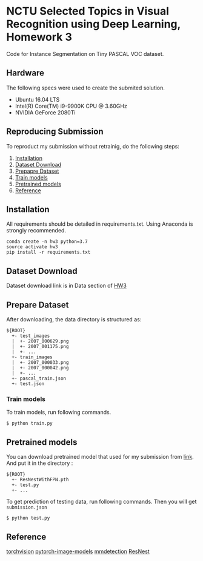 # NCTU Selected Topics in Visual Recognition using Deep Learning, Homework 3
Code for Instance Segmentation on Tiny PASCAL VOC dataset.


## Hardware
The following specs were used to create the submited solution.
- Ubuntu 16.04 LTS
- Intel(R) Core(TM) i9-9900K CPU @ 3.60GHz
- NVIDIA GeForce 2080Ti

## Reproducing Submission
To reproduct my submission without retrainig, do the following steps:
1. [Installation](#Installation)
2. [Dataset Download](#Dataset-Download)
3. [Prepapre Dataset](#Prepare-Dataset)
4. [Train models](#Train-models)
5. [Pretrained models](#Pretrained-models)
6. [Reference](#Reference)

## Installation
All requirements should be detailed in requirements.txt. Using Anaconda is strongly recommended.
```
conda create -n hw3 python=3.7
source activate hw3
pip install -r requirements.txt
```

## Dataset Download
Dataset download link is in Data section of [HW3](https://drive.google.com/drive/folders/1fGg03EdBAxjFumGHHNhMrz2sMLLH04FK)

## Prepare Dataset
After downloading, the data directory is structured as:
```
${ROOT}
  +- test_images
  |  +- 2007_000629.png
  |  +- 2007_001175.png
  |  +- ...
  +- train_images
  |  +- 2007_000033.png
  |  +- 2007_000042.png
  |  +- ...
  +- pascal_train.json
  +- test.json
```

### Train models
To train models, run following commands.
```
$ python train.py 
```


## Pretrained models
You can download pretrained model that used for my submission from [link](https://drive.google.com/drive/folders/1srX4rt_JvmTdIjEBcyAJ2CiMg_v2Jw-G?usp=sharing).
And put it in the directory :
```
${ROOT}
  +- ResNestWithFPN.pth
  +- test.py
  +- ...
```

To get prediction of testing data, run following commands.
Then you will get `submission.json`
```
$ python test.py 
```

## Reference
[torchvision](https://github.com/pytorch/vision)
[pytorch-image-models](https://github.com/rwightman/pytorch-image-models)
[mmdetection](https://github.com/open-mmlab/mmdetection)
[ResNest](https://arxiv.org/abs/2004.08955)